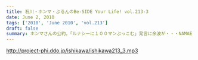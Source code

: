 ```yaml
---
title: 石川・ホンマ・ぶるんのBe-SIDE Your Life! vol.213-3
date: June 2, 2010
tags: ['2010', 'June 2010', 'vol.213']
draft: false
summary: ホンマさんの公約。「ルナシーに１００マンぶっこむ」発言に余波が・・・NAMAE
---
```


http://project-phi.ddo.jp/ishikawa/ishikawa213_3.mp3